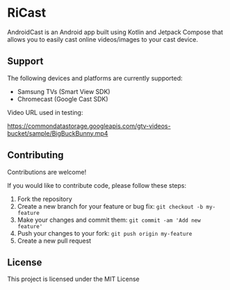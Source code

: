 # RiCast

AndroidCast is an Android app built using Kotlin and Jetpack Compose that allows you to easily cast online videos/images to your cast device.

<!-- <img src="screenshot-1.png" width="250"> <img src="screenshot-2.png" width="250"> -->

## Support

The following devices and platforms are currently supported:

- Samsung TVs (Smart View SDK)
- Chromecast (Google Cast SDK)

Video URL used in testing:

https://commondatastorage.googleapis.com/gtv-videos-bucket/sample/BigBuckBunny.mp4

## Contributing

Contributions are welcome! <!-- If you find a bug or have a feature request, please [open an issue](https://github.com/fast4x/RiCast/issues/new). -->

If you would like to contribute code, please follow these steps:

1. Fork the repository
2. Create a new branch for your feature or bug fix: `git checkout -b my-feature`
3. Make your changes and commit them: `git commit -am 'Add new feature'`
4. Push your changes to your fork: `git push origin my-feature`
5. Create a new pull request

## License

This project is licensed under the MIT License
